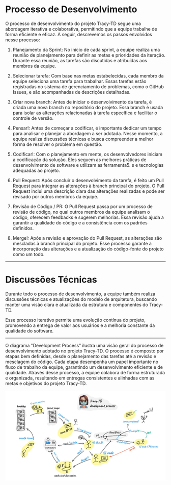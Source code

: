 
# Processo de Desenvolvimento

O processo de desenvolvimento do projeto Tracy-TD segue uma abordagem iterativa e colaborativa, permitindo que a equipe trabalhe de forma eficiente e eficaz. A seguir, descrevemos os passos envolvidos nesse processo:

1. Planejamento da Sprint: No início de cada sprint, a equipe realiza uma reunião de planejamento para definir as metas e prioridades da iteração. Durante essa reunião, as tarefas são discutidas e atribuídas aos membros da equipe.

2. Selecionar tarefa: Com base nas metas estabelecidas, cada membro da equipe seleciona uma tarefa para trabalhar. Essas tarefas estão registradas no sistema de gerenciamento de problemas, como o GitHub Issues, e são acompanhadas de descrições detalhadas.

3. Criar nova branch: Antes de iniciar o desenvolvimento da tarefa, é criada uma nova branch no repositório do projeto. Essa branch é usada para isolar as alterações relacionadas à tarefa específica e facilitar o controle de versão.

4. Pensar!: Antes de começar a codificar, é importante dedicar um tempo para analisar e planejar a abordagem a ser adotada. Nesse momento, a equipe realiza discussões técnicas e busca compreender a melhor forma de resolver o problema em questão.

5. Codificar!: Com o planejamento em mente, os desenvolvedores iniciam a codificação da solução. Eles seguem as melhores práticas de desenvolvimento de software e utilizam as ferramenta5. s e tecnologias adequadas ao projeto.

6. Pull Request: Após concluir o desenvolvimento da tarefa, é feito um Pull Request para integrar as alterações à branch principal do projeto. O Pull Request inclui uma descrição clara das alterações realizadas e pode ser revisado por outros membros da equipe.

7. Revisão de Código / PR: O Pull Request passa por um processo de revisão de código, no qual outros membros da equipe analisam o código, oferecem feedbacks e sugerem melhorias. Essa revisão ajuda a garantir a qualidade do código e a consistência com os padrões definidos.

8. Merge!: Após a revisão e aprovação do Pull Request, as alterações são mescladas à branch principal do projeto. Esse processo garante a incorporação das alterações e a atualização do código-fonte do projeto como um todo.

---
# Discussões Técnicas

Durante todo o processo de desenvolvimento, a equipe também realiza discussões técnicas e atualizações do modelo de arquitetura, buscando manter uma visão clara e atualizada da estrutura e componentes do Tracy-TD.

Esse processo iterativo permite uma evolução contínua do projeto, promovendo a entrega de valor aos usuários e a melhoria constante da qualidade do software.

---


O diagrama "Development Process" ilustra uma visão geral do processo de desenvolvimento adotado no projeto Tracy-TD. O processo é composto por etapas bem definidas, desde o planejamento das tarefas até a revisão e mesclagem do código. Cada etapa desempenha um papel importante no fluxo de trabalho da equipe, garantindo um desenvolvimento eficiente e de qualidade. Através desse processo, a equipe colabora de forma estruturada e organizada, resultando em entregas consistentes e alinhadas com as metas e objetivos do projeto Tracy-TD.


![Development Process](devProcess.jpg)


<!-- Development Process
The development process of the Tracy-TD project follows an iterative and collaborative approach, allowing the team to work efficiently and effectively. Below, we describe the steps involved in this process:

Sprint Planning: At the beginning of each sprint, the team holds a planning meeting to define the goals and priorities for the iteration. During this meeting, tasks are discussed and assigned to team members.

Select Task: Based on the established goals, each team member selects a task to work on. These tasks are recorded in the issue tracking system, such as GitHub Issues, and are accompanied by detailed descriptions.

Create New Branch: Before starting the task development, a new branch is created in the project repository. This branch is used to isolate the changes related to the specific task and facilitate version control.

Think!: Before diving into coding, it is important to take some time to analyze and plan the approach to be taken. At this stage, the team engages in technical discussions and seeks to understand the best way to solve the problem at hand.

Code!: With the planning in mind, developers begin coding the solution. They follow best software development practices and use appropriate tools and technologies for the project.

Pull Request: After completing the task development, a Pull Request is made to integrate the changes into the main branch of the project. The Pull Request includes a clear description of the changes made and can be reviewed by other team members.

Code/PR Review: The Pull Request goes through a code review process, where other team members review the code, provide feedback, and suggest improvements. This review helps ensure code quality and consistency with defined standards.

Merge!: Once the Pull Request has been reviewed and approved, the changes are merged into the main branch of the project. This process ensures the incorporation of the changes and updates the project's source code as a whole.

Technical Discussions
Throughout the development process, the team also engages in technical discussions and updates the architecture model, aiming to maintain a clear and up-to-date view of the Tracy-TD structure and components.

This iterative process allows for continuous project evolution, promoting the delivery of value to users and the constant improvement of software quality.

The "Development Process" diagram provides an overview of the development process adopted in the Tracy-TD project. The process consists of well-defined steps, from task planning to code review and merging. Each step plays an important role in the team's workflow, ensuring efficient and quality development. Through this process, the team collaborates in a structured and organized manner, resulting in consistent deliveries aligned with the goals and objectives of the Tracy-TD project.-!>